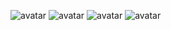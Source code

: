 ![avatar](https://github.com/craftlook/Note/blob/master/image/db/mysql-binlog-syn.png)
![avatar](https://github.com/craftlook/Note/blob/master/image/db/mysql-binlog-asyn.png)
![avatar](https://github.com/craftlook/Note/blob/master/image/db/mysql-binlog-semiA.png)
![avatar](https://github.com/craftlook/Note/blob/master/image/db/mysql-binlog-semiB.png)
